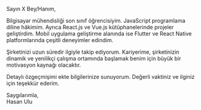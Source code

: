 Sayın X Bey/Hanım,

Bilgisayar mühendisliği son sınıf öğrencisiyim. JavaScript programlama diline hâkimim. Ayrıca React.js ve Vue.js kütüphanelerinde projeler geliştirdim. Mobil uygulama geliştirme alanında ise Flutter ve React Native platformlarında çeşitli deneyimler edindim.

Şirketinizi uzun süredir ilgiyle takip ediyorum. Kariyerime, şirketinizin dinamik ve yenilikçi çalışma ortamında başlamak benim için büyük bir motivasyon kaynağı olacaktır.

Detaylı özgeçmişimi ekte bilgilerinize sunuyorum. Değerli vaktiniz ve ilginiz için teşekkür ederim.

Saygılarımla,  
Hasan Ulu
